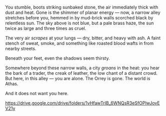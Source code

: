 You stumble, boots striking sunbaked stone, the air immediately thick with dust and heat. Gone is the shimmer of planar energy — now, a narrow alley stretches before you, hemmed in by mud-brick walls scorched black by relentless sun. The sky above is not blue, but a pale brass haze, the sun twice as large and three times as cruel.

The very air _scrapes_ at your lungs — dry, bitter, and heavy with ash. A faint stench of sweat, smoke, and something like roasted blood wafts in from nearby streets.

Beneath your feet, even the shadows seem thirsty.

Somewhere beyond these narrow walls, a city _groans_ in the heat: you hear the bark of a trader, the creak of leather, the low chant of a distant crowd. But here, in this alley — you are alone. The Orrey is gone. The world is Athas.

And it does not want you here.


https://drive.google.com/drive/folders/1vHfawTrIB_6WNQsR3eSfOPlwJovEV21y
<!--stackedit_data:
eyJoaXN0b3J5IjpbMTg4Mzg5NTcyMF19
-->